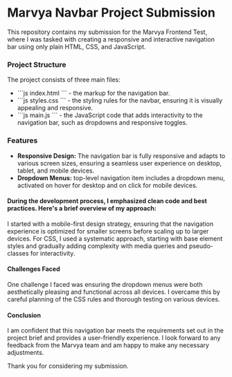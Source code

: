 <h1>Marvya Navbar Project Submission</h1>
<p>This repository contains my submission for the Marvya Frontend Test, where I was tasked with creating a responsive and interactive navigation bar using only plain HTML, CSS, and JavaScript.</p>

<h3>Project Structure</h3>
<p>The project consists of three main files:</p>

<ul>
<li>```js 
index.html
    ``` - the markup for the navigation bar.</li>
<li>```js 
styles.css
``` - the styling rules for the navbar, ensuring it is visually appealing and responsive.</li>
<li>```js 
main.js
``` - the JavaScript code that adds interactivity to the navigation bar, such as dropdowns and responsive toggles.</li>
</ul>
<h3>Features</h3>
<ul>
<li><strong>Responsive Design:</strong> The navigation bar is fully responsive and adapts to various screen sizes, ensuring a seamless user experience on desktop, tablet, and mobile devices.</li>
<li><strong>Dropdown Menus:</strong> top-level navigation item includes a dropdown menu, activated on hover for desktop and on click for mobile devices.</li>
</ul>

<h4>During the development process, I emphasized clean code and best practices. Here's a brief overview of my approach:</h4>
<p>
I started with a mobile-first design strategy, ensuring that the navigation experience is optimized for smaller screens before scaling up to larger devices.
For CSS, I used a systematic approach, starting with base element styles and gradually adding complexity with media queries and pseudo-classes for interactivity.
</p>

<h4>Challenges Faced</h4>
<p>One challenge I faced was ensuring the dropdown menus were both aesthetically pleasing and functional across all devices. I overcame this by careful planning of the CSS rules and thorough testing on various devices.</p>

<h4>Conclusion</h4>
<p>I am confident that this navigation bar meets the requirements set out in the project brief and provides a user-friendly experience. I look forward to any feedback from the Marvya team and am happy to make any necessary adjustments.</p>

<p>Thank you for considering my submission.</p>
